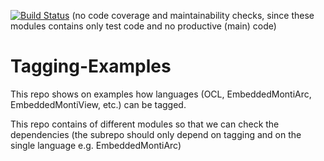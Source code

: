 [![Build Status](https://travis-ci.org/EmbeddedMontiArc/Tagging-Examples.svg?branch=master)](https://travis-ci.org/EmbeddedMontiArc/Tagging-Examples)
(no code coverage and maintainability checks, since these modules contains only test code and no productive (main) code)

# Tagging-Examples
This repo shows on examples how languages (OCL, EmbeddedMontiArc, EmbeddedMontiView, etc.) can be tagged. 

This repo contains of different modules so that we can check the dependencies (the subrepo should only depend on tagging and on the single language e.g. EmbeddedMontiArc)
